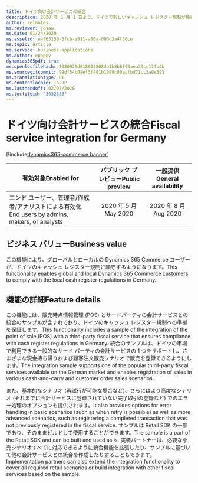 ```yaml
---
title: ドイツ向け会計サービスの統合
description: 2020 年 1 月 1 日より、ドイツで新しいキャッシュ レジスター規制が施行されました。 Dynamics 365 Commerce がこれらの規制の要件に対応するようになりました。
author: relnotes
ms.reviewer: josaw
ms.date: 01/24/2020
ms.assetid: e4963159-3fcb-e911-a96a-000d3a4f36ce
ms.topic: article
ms.service: business-applications
ms.author: epopov
dynamics365pdf: true
ms.openlocfilehash: 7080929d0186128084b1b8b8f93aea33cc11fb4b
ms.sourcegitcommit: 99df54b08ef3f481b1999c80acfbd71cc3a0e591
ms.translationtype: HT
ms.contentlocale: ja-JP
ms.lasthandoff: 02/07/2020
ms.locfileid: "3032333"
---
```

# <a name="fiscal-service-integration-for-germany"></a><span data-ttu-id="e7d45-104">ドイツ向け会計サービスの統合</span><span class="sxs-lookup"><span data-stu-id="e7d45-104">Fiscal service integration for Germany</span></span>
[!include[dynamics365-commerce banner](../includes/dynamics365-commerce.md)]

| <span data-ttu-id="e7d45-105">有効対象</span><span class="sxs-lookup"><span data-stu-id="e7d45-105">Enabled for</span></span>    |  <span data-ttu-id="e7d45-106">パブリック プレビュー</span><span class="sxs-lookup"><span data-stu-id="e7d45-106">Public preview</span></span> | <span data-ttu-id="e7d45-107">一般提供</span><span class="sxs-lookup"><span data-stu-id="e7d45-107">General availability</span></span> | 
| ---------- | :----------: |:----------: |
|<span data-ttu-id="e7d45-108">エンド ユーザー、管理者/作成者/アナリストによる有効化</span><span class="sxs-lookup"><span data-stu-id="e7d45-108">End users by admins, makers, or analysts</span></span>|<span data-ttu-id="e7d45-109">2020 年 5 月</span><span class="sxs-lookup"><span data-stu-id="e7d45-109">May 2020</span></span>| <span data-ttu-id="e7d45-110">2020 年 8 月</span><span class="sxs-lookup"><span data-stu-id="e7d45-110">Aug 2020</span></span>|


## <a name="business-value"></a><span data-ttu-id="e7d45-111">ビジネス バリュー</span><span class="sxs-lookup"><span data-stu-id="e7d45-111">Business value</span></span>
<!-- bv start -->
<span data-ttu-id="e7d45-112">この機能により、グローバルとローカルの Dynamics 365 Commerce ユーザーが、ドイツのキャッシュ レジスター規制に順守するようになります。</span><span class="sxs-lookup"><span data-stu-id="e7d45-112">This functionality enables global and local Dynamics 365 Commerce customers to comply with the local cash register regulations in Germany.</span></span>
<!-- bv end -->



## <a name="feature-details"></a><span data-ttu-id="e7d45-113">機能の詳細</span><span class="sxs-lookup"><span data-stu-id="e7d45-113">Feature details</span></span>
<!--feature detail start -->
<span data-ttu-id="e7d45-114">この機能には、販売時点情報管理 (POS) とサードパーティの会計サービスとの統合のサンプルが含まれており、ドイツのキャッシュ レジスター規制への準拠を保証します。</span><span class="sxs-lookup"><span data-stu-id="e7d45-114">This functionality includes a sample of the integration of the point of sale (POS) with a third-party fiscal service that ensures compliance with cash register regulations in Germany.</span></span> <span data-ttu-id="e7d45-115">統合のサンプルは、ドイツの市場で利用できる一般的なサード パーティの会計サービスの 1 つをサポートし、さまざまな現金持ち帰りおよび顧客注文販売シナリオで販売を登録できるようにします。</span><span class="sxs-lookup"><span data-stu-id="e7d45-115">The integration sample supports one of the popular third-party fiscal services available on the German market and enables registration of sales in various cash-and-carry and customer order sales scenarios.</span></span> 

<span data-ttu-id="e7d45-116">また、基本的なシナリオ (再試行が可能な場合など)、さらにはより高度なシナリオ (それまでに会計サービスに登録されていない完了取引の登録など) でのエラー処理のオプションも提供されます。</span><span class="sxs-lookup"><span data-stu-id="e7d45-116">It also provides options for error handling in basic scenarios (such as when retry is possible) as well as more advanced scenarios, such as registering a completed transaction that was not previously registered in the fiscal service.</span></span> <span data-ttu-id="e7d45-117">サンプルは Retail SDK の一部であり、そのままビルドして使用することができます。</span><span class="sxs-lookup"><span data-stu-id="e7d45-117">The sample is a part of the Retail SDK and can be built and used as is.</span></span> <span data-ttu-id="e7d45-118">実装パートナーは、必要な小売シナリオすべてに対応できるように統合機能を拡張したり、サンプルに基づいて他の会計サービスとの統合を作成したりすることもできます。</span><span class="sxs-lookup"><span data-stu-id="e7d45-118">Implementation partners can also extend the integration functionality to cover all required retail scenarios or build integration with other fiscal services based on the sample.</span></span>
<!--feature detail end -->









